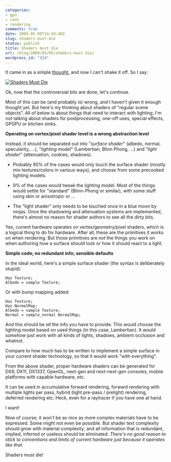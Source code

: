 ```yaml
---
categories:
- gpu
- rant
- rendering
comments: true
date: 2009-05-05T14:59:48Z
slug: shaders-must-die
status: publish
title: Shaders must die
url: /blog/2009/05/05/shaders-must-die/
wordpress_id: "324"
---
```


It came in as a simple [thought](http://twitter.com/aras_p/status/1651784380), and now I can't shake it off. So I say:

[![Shaders Must Die](http://aras-p.info/blog/wp-content/uploads/2009/05/shadersmustdie.jpg)](http://aras-p.info/blog/wp-content/uploads/2009/05/shadersmustdie.jpg)

Ok, now that the controversial bits are done, let's continue.


Most of this can be (and probably is) wrong, and I haven't given it enough thought yet. But here's my thinking about shaders of "regular scene objects". All of below is about things that need to interact with lighting; I'm not talking about shaders for postprocessing, one-off uses, special effects, GPGPU or kitchen sinks.

**Operating on vertex/pixel shader level is a wrong abstraction level**

Instead, it should be separated out into "_surface shader_" (albedo, normal, specularity, ...), "_lighting model_" (Lambertian, Blinn Phong, ...) and "_light shader_" (attenuation, cookies, shadows).





  * Probably 90% of the cases would only touch the surface shader (mostly mix textures/colors in various ways), and choose from some precooked lighting models.


  * 9% of the cases would tweak the lighting model. Most of the things would settle for "standard" (Blinn-Phong or similar), with some stuff using skin or anisotropic or ...


  * The "light shader" only needs to be touched once in a blue moon by ninjas. Once the shadowing and attenuation systems are implemented, there's almost no reason for shader authors to see all the dirty bits.



Yes, current hardware operates on vertex/geometry/pixel shaders, which is a logical thing to do for hardware. After all, these are the primitives it works on when rendering. But those primitives are _not_ the things you work on when authoring how a surface should look or how it should react to a light.

**Simple code; no redundant info; sensible defaults**

In the ideal world, here's a simple surface shader (the syntax is deliberately stupid):


    Haz Texture;
    Albedo = sample Texture;


Or with bump mapping added:


    Haz Texture;
    Haz NormalMap;
    Albedo = sample Texture;
    Normal = sample_normal NormalMap;


And this should be _all_ the info you have to provide. This would choose the lighting model based on used things (in this case, Lambertian). It would _somehow_ just work with all kinds of lights, shadows, ambient occlusion and whatnot.

Compare to how much has to be written to implement a simple surface in your current shader technology, so that it would work "with everything".

From the above shader, proper hardware shaders can be generated for DX9, DX11, DX1337, OpenGL, next-gen and next-next-gen consoles, mobile platforms with capable hardware, etc.

It can be used in accumulative forward rendering, forward rendering with multiple lights per pass, hybrid (light pre-pass / prelight) rendering, deferred rendering etc. Heck, even for a raytracer if you have one at hand.

I want!

Now of course, it won't be as nice as more complex materials have to be expressed. Some might not even be possible. But shader text complexity should grow with material complexity; and all information that is redundant, implied, inferred or useless should be eliminated. _There's no good reason to stick to conventions and limits of current hardware just because it operates like that_.

Shaders must die!
